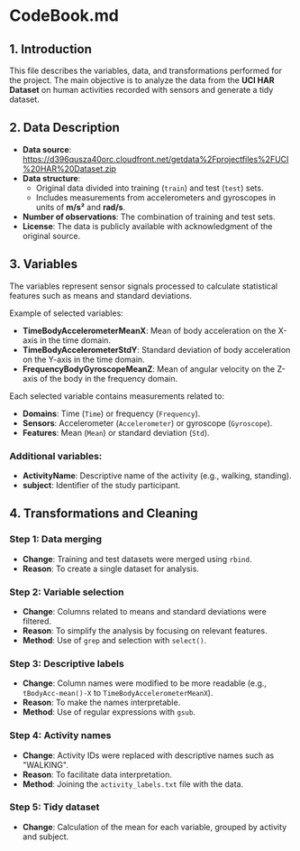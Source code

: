 # CodeBook.md

## 1. Introduction
This file describes the variables, data, and transformations performed for the project. The main objective is to analyze the data from the **UCI HAR Dataset** on human activities recorded with sensors and generate a tidy dataset.

## 2. Data Description
- **Data source**: https://d396qusza40orc.cloudfront.net/getdata%2Fprojectfiles%2FUCI%20HAR%20Dataset.zip 
- **Data structure**:
  - Original data divided into training (`train`) and test (`test`) sets.
  - Includes measurements from accelerometers and gyroscopes in units of **m/s²** and **rad/s**.
- **Number of observations**: The combination of training and test sets.
- **License**: The data is publicly available with acknowledgment of the original source.

## 3. Variables
The variables represent sensor signals processed to calculate statistical features such as means and standard deviations.

Example of selected variables:
- **TimeBodyAccelerometerMeanX**: Mean of body acceleration on the X-axis in the time domain.
- **TimeBodyAccelerometerStdY**: Standard deviation of body acceleration on the Y-axis in the time domain.
- **FrequencyBodyGyroscopeMeanZ**: Mean of angular velocity on the Z-axis of the body in the frequency domain.

Each selected variable contains measurements related to:
- **Domains**: Time (`Time`) or frequency (`Frequency`).
- **Sensors**: Accelerometer (`Accelerometer`) or gyroscope (`Gyroscope`).
- **Features**: Mean (`Mean`) or standard deviation (`Std`).

### Additional variables:
- **ActivityName**: Descriptive name of the activity (e.g., walking, standing).
- **subject**: Identifier of the study participant.

## 4. Transformations and Cleaning
### **Step 1**: Data merging
- **Change**: Training and test datasets were merged using `rbind`.
- **Reason**: To create a single dataset for analysis.

### **Step 2**: Variable selection
- **Change**: Columns related to means and standard deviations were filtered.
- **Reason**: To simplify the analysis by focusing on relevant features.
- **Method**: Use of `grep` and selection with `select()`.

### **Step 3**: Descriptive labels
- **Change**: Column names were modified to be more readable (e.g., `tBodyAcc-mean()-X` to `TimeBodyAccelerometerMeanX`).
- **Reason**: To make the names interpretable.
- **Method**: Use of regular expressions with `gsub`.

### **Step 4**: Activity names
- **Change**: Activity IDs were replaced with descriptive names such as "WALKING".
- **Reason**: To facilitate data interpretation.
- **Method**: Joining the `activity_labels.txt` file with the data.

### **Step 5**: Tidy dataset
- **Change**: Calculation of the mean for each variable, grouped by activity and subject.

